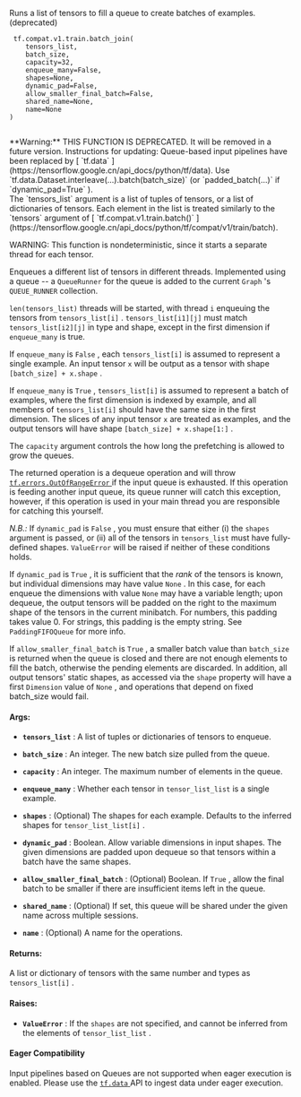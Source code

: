 Runs a list of tensors to fill a queue to create batches of examples. (deprecated)



```
 tf.compat.v1.train.batch_join(
    tensors_list,
    batch_size,
    capacity=32,
    enqueue_many=False,
    shapes=None,
    dynamic_pad=False,
    allow_smaller_final_batch=False,
    shared_name=None,
    name=None
)
 
```


<aside class="warning">**Warning:**  THIS FUNCTION IS DEPRECATED. It will be removed in a future version.
Instructions for updating:
Queue-based input pipelines have been replaced by [ `tf.data` ](https://tensorflow.google.cn/api_docs/python/tf/data). Use  `tf.data.Dataset.interleave(...).batch(batch_size)`  (or  `padded_batch(...)`  if  `dynamic_pad=True` ).</aside>
The  `tensors_list`  argument is a list of tuples of tensors, or a list of
dictionaries of tensors.  Each element in the list is treated similarly
to the  `tensors`  argument of [ `tf.compat.v1.train.batch()` ](https://tensorflow.google.cn/api_docs/python/tf/compat/v1/train/batch).

WARNING: This function is nondeterministic, since it starts a separate thread
for each tensor.

Enqueues a different list of tensors in different threads.
Implemented using a queue -- a  `QueueRunner`  for the queue
is added to the current  `Graph` 's  `QUEUE_RUNNER`  collection.

 `len(tensors_list)`  threads will be started,
with thread  `i`  enqueuing the tensors from
 `tensors_list[i]` .  `tensors_list[i1][j]`  must match
 `tensors_list[i2][j]`  in type and shape, except in the first
dimension if  `enqueue_many`  is true.

If  `enqueue_many`  is  `False` , each  `tensors_list[i]`  is assumed
to represent a single example. An input tensor  `x`  will be output as a
tensor with shape  `[batch_size] + x.shape` .

If  `enqueue_many`  is  `True` ,  `tensors_list[i]`  is assumed to
represent a batch of examples, where the first dimension is indexed
by example, and all members of  `tensors_list[i]`  should have the
same size in the first dimension.  The slices of any input tensor
 `x`  are treated as examples, and the output tensors will have shape
 `[batch_size] + x.shape[1:]` .

The  `capacity`  argument controls the how long the prefetching is allowed to
grow the queues.

The returned operation is a dequeue operation and will throw
[ `tf.errors.OutOfRangeError` ](https://tensorflow.google.cn/api_docs/python/tf/errors/OutOfRangeError) if the input queue is exhausted. If this
operation is feeding another input queue, its queue runner will catch
this exception, however, if this operation is used in your main thread
you are responsible for catching this yourself.

<em>N.B.:</em> If  `dynamic_pad`  is  `False` , you must ensure that either
(i) the  `shapes`  argument is passed, or (ii) all of the tensors in
 `tensors_list`  must have fully-defined shapes.  `ValueError`  will be
raised if neither of these conditions holds.

If  `dynamic_pad`  is  `True` , it is sufficient that the <em>rank</em> of the
tensors is known, but individual dimensions may have value  `None` .
In this case, for each enqueue the dimensions with value  `None` 
may have a variable length; upon dequeue, the output tensors will be padded
on the right to the maximum shape of the tensors in the current minibatch.
For numbers, this padding takes value 0.  For strings, this padding is
the empty string.  See  `PaddingFIFOQueue`  for more info.

If  `allow_smaller_final_batch`  is  `True` , a smaller batch value than
 `batch_size`  is returned when the queue is closed and there are not enough
elements to fill the batch, otherwise the pending elements are discarded.
In addition, all output tensors' static shapes, as accessed via the
 `shape`  property will have a first  `Dimension`  value of  `None` , and
operations that depend on fixed batch_size would fail.



#### Args:

- **`tensors_list`** : A list of tuples or dictionaries of tensors to enqueue.

- **`batch_size`** : An integer. The new batch size pulled from the queue.

- **`capacity`** : An integer. The maximum number of elements in the queue.

- **`enqueue_many`** : Whether each tensor in  `tensor_list_list`  is a single
example.

- **`shapes`** : (Optional) The shapes for each example.  Defaults to the
inferred shapes for  `tensor_list_list[i]` .

- **`dynamic_pad`** : Boolean.  Allow variable dimensions in input shapes.
The given dimensions are padded upon dequeue so that tensors within a
batch have the same shapes.

- **`allow_smaller_final_batch`** : (Optional) Boolean. If  `True` , allow the final
batch to be smaller if there are insufficient items left in the queue.

- **`shared_name`** : (Optional) If set, this queue will be shared under the given
name across multiple sessions.

- **`name`** : (Optional) A name for the operations.



#### Returns:
A list or dictionary of tensors with the same number and types as
 `tensors_list[i]` .



#### Raises:

- **`ValueError`** : If the  `shapes`  are not specified, and cannot be
inferred from the elements of  `tensor_list_list` .



#### Eager Compatibility
Input pipelines based on Queues are not supported when eager execution is
enabled. Please use the [ `tf.data` ](https://tensorflow.google.cn/api_docs/python/tf/data) API to ingest data under eager execution.

